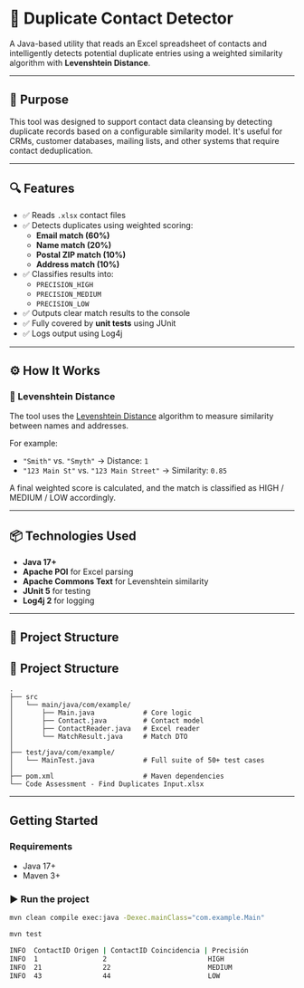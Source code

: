# 🧠 Duplicate Contact Detector

A Java-based utility that reads an Excel spreadsheet of contacts and intelligently detects potential duplicate entries using a weighted similarity algorithm with **Levenshtein Distance**.

---

## 📌 Purpose

This tool was designed to support contact data cleansing by detecting duplicate records based on a configurable similarity model. It's useful for CRMs, customer databases, mailing lists, and other systems that require contact deduplication.

---

## 🔍 Features

- ✅ Reads `.xlsx` contact files
- ✅ Detects duplicates using weighted scoring:
  - **Email match (60%)**
  - **Name match (20%)**
  - **Postal ZIP match (10%)**
  - **Address match (10%)**
- ✅ Classifies results into:
  - `PRECISION_HIGH`
  - `PRECISION_MEDIUM`
  - `PRECISION_LOW`
- ✅ Outputs clear match results to the console
- ✅ Fully covered by **unit tests** using JUnit
- ✅ Logs output using Log4j

---

## ⚙️ How It Works

### 🔡 Levenshtein Distance

The tool uses the [Levenshtein Distance](https://en.wikipedia.org/wiki/Levenshtein_distance) algorithm to measure similarity between names and addresses.

For example:
- `"Smith"` vs. `"Smyth"` → Distance: `1`
- `"123 Main St"` vs. `"123 Main Street"` → Similarity: `0.85`

A final weighted score is calculated, and the match is classified as HIGH / MEDIUM / LOW accordingly.

---

## 📦 Technologies Used

- **Java 17+**
- **Apache POI** for Excel parsing
- **Apache Commons Text** for Levenshtein similarity
- **JUnit 5** for testing
- **Log4j 2** for logging

---

## 📁 Project Structure

## 📁 Project Structure

```
.
├── src
│   └── main/java/com/example/
│       ├── Main.java            # Core logic
│       ├── Contact.java         # Contact model
│       ├── ContactReader.java   # Excel reader
│       └── MatchResult.java     # Match DTO
│
├── test/java/com/example/
│   └── MainTest.java            # Full suite of 50+ test cases
│
├── pom.xml                      # Maven dependencies
└── Code Assessment - Find Duplicates Input.xlsx
```
---

## Getting Started

### Requirements
- Java 17+
- Maven 3+

### ▶ Run the project

```bash
mvn clean compile exec:java -Dexec.mainClass="com.example.Main"

mvn test

INFO  ContactID Origen | ContactID Coincidencia | Precisión
INFO  1                2                         HIGH
INFO  21               22                        MEDIUM
INFO  43               44                        LOW

